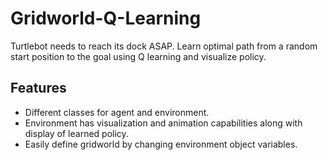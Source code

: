 # Gridworld-Q-Learning
Turtlebot needs to reach its dock ASAP. Learn optimal path from a random start position to the goal using Q learning and visualize policy.

## Features
* Different classes for agent and environment.
* Environment has visualization and animation capabilities along with display of learned policy.
* Easily define gridworld by changing environment object variables.
